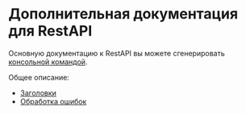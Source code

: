Дополнительная документация для RestAPI
================

Основную документацию к RestAPI вы можете сгенерировать [консольной командой](ConsoleCommand.md).

Общее описание:

* [Заголовки](Headers.md)
* [Обработка ошибок](RestErrorHandling.md)
